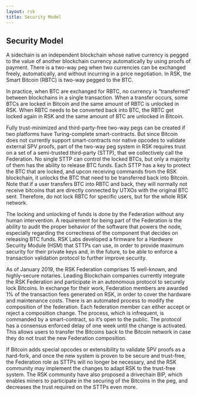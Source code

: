 ```yaml
---
layout: rsk
title: Security Model
---
```

## Security Model

A sidechain is an independent blockchain whose native currency is pegged to the value of another blockchain currency automatically by using proofs of payment. There is a two-way peg when two currencies can be exchanged freely, automatically, and without incurring in a price negotiation. In RSK, the Smart Bitcoin (RBTC) is two-way pegged to the BTC.

In practice, when BTC are exchanged for RBTC, no currency is “transferred” between blockchains in a single transaction. When a transfer occurs, some BTCs are locked in Bitcoin and the same amount of RBTC is unlocked in RSK. When RBTC needs to be converted back into BTC, the RBTC get locked again in RSK and the same amount of BTC are unlocked in Bitcoin.


Fully trust-minimized and third-party-free two-way pegs can be created if two platforms have Turing-complete smart-contracts. But since Bitcoin does not currently support smart-contracts nor native opcodes to validate external SPV proofs, part of the two-way peg system in RSK requires trust on a set of a semi-trusted third-party (STTP), that we collectively call the Federation. No single STTP can control the locked BTCs, but only a majority of them has the ability to release BTC funds. Each STTP has a key to protect the BTC that are locked, and upcon receiving commands from the RSK blockchain, it unlocks the BTC that need to be transferred back into Bitcoin. Note that if a user transfers BTC into RBTC and back, they will normally not receive bitcoins that are directly connected by UTXOs with the original BTC sent. Therefore, do not lock RBTC for specific users, but for the whole RSK network.


The locking and unlocking of funds is done by the Federation without any human intervention. A requirement for being part of the Federation is the ability to audit the proper behavior of the software that powers the node, especially regarding the correctness of the component that decides on releasing BTC funds. RSK Labs developed a firmware for a Hardware Security Module (HSM) that STTPs can use, in order to provide maximum security for their private keys and, in the future, to be able to enforce a transaction validation protocol to further improve security.


As of January 2019, the RSK Federation comprises 15 well-known, and highly-secure notaries. Leading Blockchain companies currently integrate the RSK Federation and participate in an autonomous protocol to securely lock Bitcoins. In exchange for their work, Federation members are awarded 1% of the transaction fees generated on RSK, in order to cover the hardware and maintenance costs. There is an automated process to modify the composition of the federation. Each federation member can either accept or reject a composition change. The process, which is infrequent, is commanded by a smart-contract, so it’s open to the public. The protocol has a consensus enforced delay of one week until the change is activated. This allows users to transfer the Bitcoins back to the Bitcoin network in case they do not trust the new Federation composition.


If Bitcoin adds special opcodes or extensibility to validate SPV proofs as a hard-fork, and once the new system is proven to be secure and trust-free, the Federation role as STTPs will no longer be necessary, and the RSK community may implement the changes to adapt RSK to the trust-free system. The RSK community have also proposed a drivechain BIP, which enables miners to participate in the securing of the Bitcoins in the peg, and decreases the trust required on the STTPs even more.